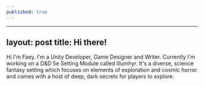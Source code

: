 ```yaml
---
published: true
---
```

---
layout: post
title: Hi there!
---

Hi I'm Faey. 
I'm a Unity Developer, Game Designer and Writer. Currently I'm working on a D&D 5e Setting Module called Illumhyr. It's a diverse, science fantasy setting which focuses on elements of exploration and cosmic horror and comes with a host of deep, dark secrets for players to explore.
